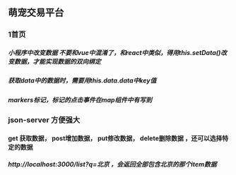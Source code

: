 ## 萌宠交易平台
### 1首页
##### 小程序中改变数据 不要和vue中混淆了，和react中类似，得用this.setData()改变数据，才能实现数据的双向绑定
##### 获取data中的数据时，需要用this.data.data中key值
##### markers标记，标记的点击事件在map组件中有写到
###  json-server 方便强大
#### get 获取数据， post增加数据， put修改数据，  delete删除数据 ，还可以选择特定的数据
##### http://localhost:3000/list?q=北京 ，会返回全部包含北京的那个item数据
